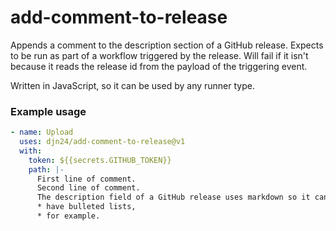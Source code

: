 # add-comment-to-release

Appends a comment to the description section of a GitHub release. Expects to be run as part of a workflow
triggered by the release. Will fail if it isn't because it reads the release id from the payload of the triggering
event.

Written in JavaScript, so it can be used by any runner type.

### Example usage

```yaml
- name: Upload
  uses: djn24/add-comment-to-release@v1
  with:
    token: ${{secrets.GITHUB_TOKEN}}
    path: |-
      First line of comment.
      Second line of comment.
      The description field of a GitHub release uses markdown so it can
      * have bulleted lists,
      * for example.
```
